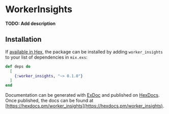 # WorkerInsights

**TODO: Add description**

## Installation

If [available in Hex](https://hex.pm/docs/publish), the package can be installed
by adding `worker_insights` to your list of dependencies in `mix.exs`:

```elixir
def deps do
  [
    {:worker_insights, "~> 0.1.0"}
  ]
end
```

Documentation can be generated with [ExDoc](https://github.com/elixir-lang/ex_doc)
and published on [HexDocs](https://hexdocs.pm). Once published, the docs can
be found at [https://hexdocs.pm/worker_insights](https://hexdocs.pm/worker_insights).

